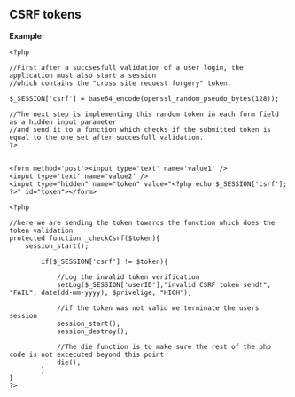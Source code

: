 
CSRF tokens
-------

**Example:**



    <?php

	//First after a succsesfull validation of a user login, the application must also start a session
	//which contains the "cross site request forgery" token.

	$_SESSION['csrf'] = base64_encode(openssl_random_pseudo_bytes(128));

	//The next step is implementing this random token in each form field as a hidden input parameter
	//and send it to a function which checks if the submitted token is equal to the one set after succesfull validation.
	?>


	<form method='post'><input type='text' name='value1' />
	<input type='text' name='value2' />    
	<input type="hidden" name="token" value="<?php echo $_SESSION['csrf']; ?>" id="token"></form>    

	<?php

	//here we are sending the token towards the function which does the token validation    
	protected function _checkCsrf($token){        
		session_start();                    
		
			if($_SESSION['csrf'] != $token){        
			    
				//Log the invalid token verification
				setLog($_SESSION['userID'],"invalid CSRF token send!", "FAIL", date(dd-mm-yyyy), $privelige, "HIGH");
				
				//if the token was not valid we terminate the users session
				session_start();
				session_destroy();                   
				
				//The die function is to make sure the rest of the php code is not excecuted beyond this point
				die();        
			}    
	}     
	?>


	